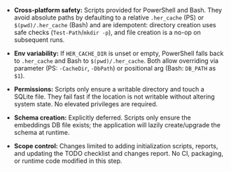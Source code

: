 - **Cross-platform safety:** Scripts provided for PowerShell and Bash. They avoid absolute paths by defaulting to a relative `.her_cache` (PS) or `$(pwd)/.her_cache` (Bash) and are idempotent: directory creation uses safe checks (`Test-Path`/`mkdir -p`), and file creation is a no-op on subsequent runs.

- **Env variability:** If `HER_CACHE_DIR` is unset or empty, PowerShell falls back to `.her_cache` and Bash to `$(pwd)/.her_cache`. Both allow overriding via parameter (PS: `-CacheDir`, `-DbPath`) or positional arg (Bash: `DB_PATH` as `$1`).

- **Permissions:** Scripts only ensure a writable directory and touch a SQLite file. They fail fast if the location is not writable without altering system state. No elevated privileges are required.

- **Schema creation:** Explicitly deferred. Scripts only ensure the embeddings DB file exists; the application will lazily create/upgrade the schema at runtime.

- **Scope control:** Changes limited to adding initialization scripts, reports, and updating the TODO checklist and changes report. No CI, packaging, or runtime code modified in this step.

